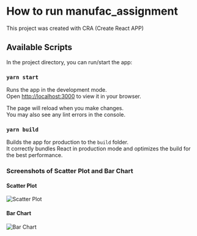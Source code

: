 # How to run manufac_assignment
This project was created with CRA (Create React APP)

## Available Scripts

In the project directory, you can run/start the app:

### `yarn start`

Runs the app in the development mode.\
Open [http://localhost:3000](http://localhost:3000) to view it in your browser.

The page will reload when you make changes.\
You may also see any lint errors in the console.

### `yarn build`

Builds the app for production to the `build` folder.\
It correctly bundles React in production mode and optimizes the build for the best performance.

### Screenshots of Scatter Plot and Bar Chart

#### Scatter Plot

![Scatter Plot](https://user-images.githubusercontent.com/95566392/188924490-702c93cb-194f-4887-a354-e55fb88c9cee.png)

#### Bar Chart

![Bar Chart](https://user-images.githubusercontent.com/95566392/188925030-788a9ffe-784c-4c60-8825-0a2b81abbb5c.png)


